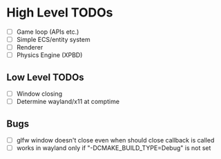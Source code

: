 # High Level TODOs

- [ ] Game loop (APIs etc.)
- [ ] Simple ECS/entity system
- [ ] Renderer
- [ ] Physics Engine (XPBD)

## Low Level TODOs
- [ ] Window closing
- [ ] Determine wayland/x11 at comptime

## Bugs
- [ ] glfw window doesn't close even when should close callback is called
- [ ] works in wayland only if "-DCMAKE_BUILD_TYPE=Debug" is not set
